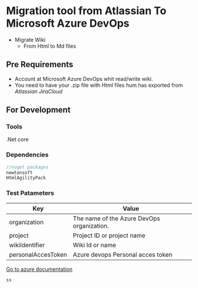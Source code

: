 # Migration tool from Atlassian To Microsoft Azure DevOps

- Migrate Wiki
    - From Html to Md files

## Pre Requirements
- Account at Microsoft Azure DevOps whit read/write wiki.
- You need to have your .zip file with Html files hum has exported from *_Atlassian JiraCloud_*

## For Development

### Tools
.Net core

### Dependencies
``` js
//nuget packages
newtonsoft
HtmlAgilityPack
```

### Test Patameters

| Key | Value |
| ------ | ----------- |
| organization| The name of the Azure DevOps organization. |
| project| Project ID or project name|
| wikiIdentifier| Wiki Id or name|
| personalAccesToken| Azure devops Personal acces token|

[Go to azure documentation](https://docs.microsoft.com/en-us/rest/api/azure/devops/wiki/pages/create%20or%20update?view=azure-devops-rest-5.1)

``` js
ss
```

